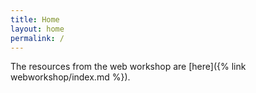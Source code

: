```yaml
---
title: Home
layout: home
permalink: /
---
```

The resources from the web workshop are [here]({% link webworkshop/index.md %}).
